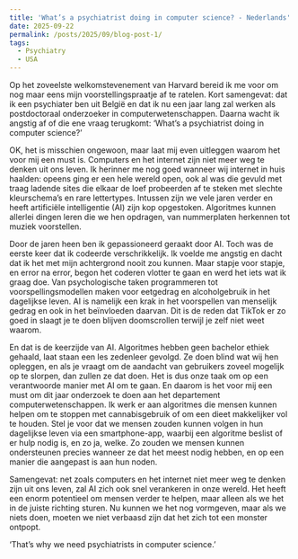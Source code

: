 ```yaml
---
title: 'What’s a psychiatrist doing in computer science? - Nederlands'
date: 2025-09-22
permalink: /posts/2025/09/blog-post-1/
tags:
  - Psychiatry
  - USA
---
```

Op het zoveelste welkomstevenement van Harvard bereid ik me voor om nog maar eens mijn voorstellingspraatje af te ratelen. Kort samengevat: dat ik een psychiater ben uit België en dat ik nu een jaar lang zal werken als postdoctoraal onderzoeker in computerwetenschappen. Daarna wacht ik angstig af of die ene vraag terugkomt: ‘What’s a psychiatrist doing in computer science?’

OK, het is misschien ongewoon, maar laat mij even uitleggen waarom het voor mij een must is. Computers en het internet zijn niet meer weg te denken uit ons leven. Ik herinner me nog goed wanneer wij internet in huis haalden: opeens ging er een hele wereld open, ook al was die gevuld met traag ladende sites die elkaar de loef probeerden af te steken met slechte kleurschema’s en rare lettertypes. Intussen zijn we vele jaren verder en heeft artificiële intelligentie (AI) zijn kop opgestoken. Algoritmes kunnen allerlei dingen leren die we hen opdragen, van nummerplaten herkennen tot muziek voorstellen.

Door de jaren heen ben ik gepassioneerd geraakt door AI. Toch was de eerste keer dat ik codeerde verschrikkelijk. Ik voelde me angstig en dacht dat ik het met mijn achtergrond nooit zou kunnen. Maar stapje voor stapje, en error na error, begon het coderen vlotter te gaan en werd het iets wat ik graag doe. Van psychologische taken programmeren tot voorspellingsmodellen maken voor eetgedrag en alcoholgebruik in het dagelijkse leven. AI is namelijk een krak in het voorspellen van menselijk gedrag en ook in het beïnvloeden daarvan. Dit is de reden dat TikTok er zo goed in slaagt je te doen blijven doomscrollen terwijl je zelf niet weet waarom.

En dat is de keerzijde van AI. Algoritmes hebben geen bachelor ethiek gehaald, laat staan een les zedenleer gevolgd. Ze doen blind wat wij hen opleggen, en als je vraagt om de aandacht van gebruikers zoveel mogelijk op te slorpen, dan zullen ze dat doen. Het is dus onze taak om op een verantwoorde manier met AI om te gaan. En daarom is het voor mij een must om dit jaar onderzoek te doen aan het departement computerwetenschappen. Ik werk er aan algoritmes die mensen kunnen helpen om te stoppen met cannabisgebruik of om een dieet makkelijker vol te houden. Stel je voor dat we mensen zouden kunnen volgen in hun dagelijkse leven via een smartphone-app, waarbij een algoritme beslist of er hulp nodig is, en zo ja, welke. Zo zouden we mensen kunnen ondersteunen precies wanneer ze dat het meest nodig hebben, en op een manier die aangepast is aan hun noden.

Samengevat: net zoals computers en het internet niet meer weg te denken zijn uit ons leven, zal AI zich ook snel verankeren in onze wereld. Het heeft een enorm potentieel om mensen verder te helpen, maar alleen als we het in de juiste richting sturen. Nu kunnen we het nog vormgeven, maar als we niets doen, moeten we niet verbaasd zijn dat het zich tot een monster ontpopt.

‘That’s why we need psychiatrists in computer science.’
